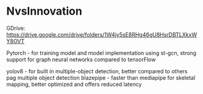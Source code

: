 # NvsInnovation

GDrive: https://drive.google.com/drive/folders/1W4jy5sE8RHg46gU8HsrDBTLXkxWY8OVT


Pytorch - for training model and model implementation using st-gcn, strong support for graph neural networks compared to tensorFlow

yolov8 - for built in multiple-object detection, better compared to others pag multiple object detection
blazepipe - faster than mediapipe for skeletal mapping, better optimized and offers reduced latency 

